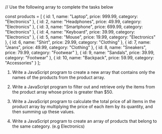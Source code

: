 // Use the following array to complete the tasks below

const products = [
  { id: 1, name: "Laptop", price: 999.99, category: "Electronics" },
  { id: 2, name: "Headphones", price: 49.99, category: "Electronics" },
  { id: 3, name: "Smartphone", price: 699.99, category: "Electronics" },
  { id: 4, name: "Keyboard", price: 39.99, category: "Electronics" },
  { id: 5, name: "Mouse", price: 19.99, category: "Electronics" },
  { id: 6, name: "Shirt", price: 29.99, category: "Clothing" },
  { id: 7, name: "Jeans", price: 49.99, category: "Clothing" },
  { id: 8, name: "Sneakers", price: 79.99, category: "Footwear" },
  { id: 9, name: "Sandals", price: 39.99, category: "Footwear" },
  { id: 10, name: "Backpack", price: 59.99, category: "Accessories" }
];

1. Write a JavaScript program to create a new array that contains only the names of the products from the product array.


2. Write a JavaScript program to filter out and retrieve only the items from the product array whose price is greater than $50.


3. Write a JavaScript program to calculate the total price of all items in the product array by multiplying the price of each item by its quantity, and then summing up these values.


4. Write a JavaScript program to create an array of products that belong to the same category. (e.g Electronics)
